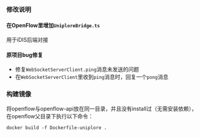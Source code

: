 ### 修改说明
#### 在OpenFlow里增加`UniploreBridge.ts`
用于iDIS后端对接

#### 原项目bug修复
- 修复`WebSocketServerClient.ping`消息未发送的问题
- 在`WebSocketServerClient`里收到`ping`消息时，回复一个`pong`消息

### 构建镜像
将openflow与openflow-api放在同一目录，并且没有install过（无需安装依赖），在openflow父目录下执行以下命令：
```shell
docker build -f Dockerfile-uniplore .
```
